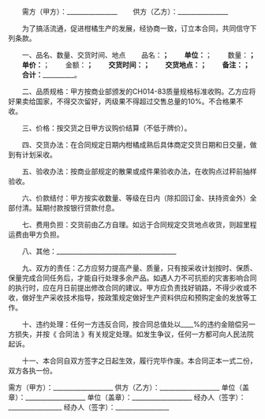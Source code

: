 
 


　　需方（甲方）：________________
　　供方（乙方）：________________


　　为了搞活流通，促进柑橘生产的发展，经协商一致，订立本合同，共同信守下列条款。


　　一、品名、数量、交货时间、地点
　　品名：__________________；
　　单位：__________________；
　　数量：__________________；
　　单价：__________________；
　　金额：__________________；
　　交货时间：______________；
　　交货地点：______________；
　　备注：__________________；
　　合计：__________________。


　　二、品质规格：甲方按商业部颁发的CH014-83质量规格标准收购。乙方应将好果卖给国家，不得交次留好，丙级果不得超过交售总量的10%。不合格果不收。


　　三、价格：按交货之日甲方议购价结算（不低于牌价）。


　　四、交货办法：在合同规定日期内柑橘成熟后具体商定交货日期和日交量，做到有计划采收。


　　五、验收办法：按商业部规定的散果或成件果验收办法，在收购点过秤前抽样验收。


　　六、价款结付：甲方按实收数量、等级在日内（除扣回订金、扶持资金外）全部付清。延期付款按银行贷款付息。


　　七、费用负担：交货前由乙方自理。如远于合同规定交货地点收货，则超里程运费由甲方负担。


　　八、其他：______________________________________


　　九、双方的责任：乙方应努力提高产量、质量，只有按采收计划按时、保质、保量完成合同任务后，才能自行处理多余产品。如遇人力不可抗拒的灾害影响合同的执行时，应在月日前提出修改合同的建议。甲方应负责找好销路，不得少收或不收，做好生产采收技术指导，按政策规定做好生产资料供应和预购定金的发放等工作。


　　十、违约处理：任何一方违反合同，按合同总值处以____%的违约金赔偿另一方损失，并按《
合同法
》有关规定处理。如发生争议，任何一方都可向人民法院起诉。


　　十一、本合同自双方签字之日起生效，履行完毕作废。本合同正本一式二份，双方各执一份。



需方（甲方）：___________________   供方（乙方）：___________________
单位（盖章）：___________________   单位（盖章）：___________________
经办人（签字）：_________________   经办人（签字）：_________________
 


 

 
 
 
 
 
  


  
 

  


  


  
 
 
 
 

